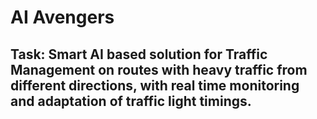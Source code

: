 # AI Avengers
## Task: Smart AI based solution for Traffic Management on routes with heavy traffic from different directions, with real time monitoring and adaptation of traffic light timings.
